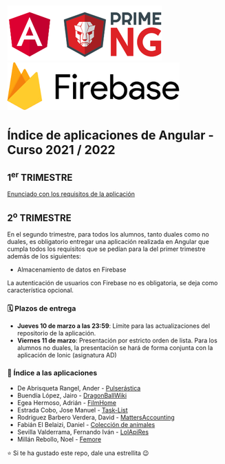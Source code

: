 <img width="360px" src="angular-y-primeng.png">&nbsp;&nbsp;&nbsp;&nbsp;&nbsp;&nbsp;<img width="400px" src="firebase_v2.png">

# Índice de aplicaciones de Angular - Curso 2021 / 2022

## 1<sup>er</sup> TRIMESTRE

[Enunciado con los requisitos de la aplicación](trabajo_angular_v2.pdf)

## 2<sup>o</sup> TRIMESTRE

En el segundo trimestre, para todos los alumnos, tanto duales como no duales, es obligatorio entregar una aplicación realizada en Angular que cumpla todos los requisitos que se pedían para la del primer trimestre además de los siguientes:
* Almacenamiento de datos en Firebase

La autenticación de usuarios con Firebase no es obligatoria, se deja como característica opcional.

### 🗓️ Plazos de entrega

* **Jueves 10 de marzo a las 23:59**: Límite para las actualizaciones del repositorio de la aplicación. 
* **Viernes 11 de marzo**: Presentación por estricto orden de lista. Para los alumnos no duales, la presentación se hará de forma conjunta con la aplicación de Ionic (asignatura AD)

### :iphone: Índice a las aplicaciones

* De Abrisqueta Rangel, Ander - [Pulserástica](https://github.com/AnderDeAbrisqueta/pulserastica)
* Buendía López, Jairo - [DragonBallWiki](https://github.com/jairobuendia/DragonBallWiki)
* Egea Hermoso, Adrián - [FilmHome](https://github.com/AdrianEgeaHermoso/FilmHome_Angular)
* Estrada Cobo, Jose Manuel - [Task-List](https://github.com/JoseEstradaC/task-list)
* Rodriguez Barbero Verdera, David - [MattersAccounting](https://github.com/Davidrbv/MatterAccounting)
* Fabián El Belaizi, Daniel - [Colección de animales](https://github.com/Danny-06/Coleccion-de-animales-domesticos-angular-v2)
* Sevilla Valderrama, Fernando Iván - [LolApiRes](https://github.com/FESEVA/angular-lolApiRes)
* Millán Rebollo, Noel - [Femore](https://github.com/NoelMillan/angular-project)

:star: Si te ha gustado este repo, dale una estrellita :wink:
